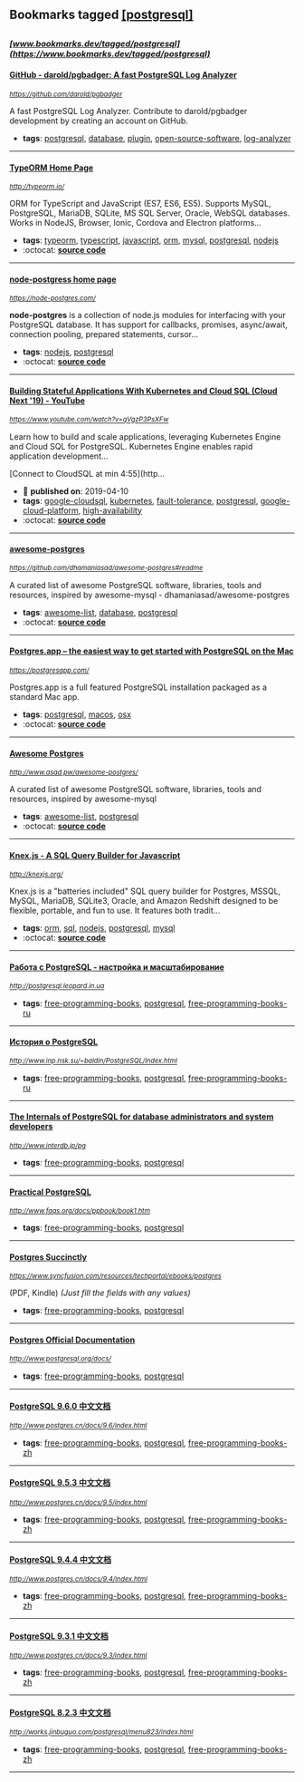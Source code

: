 ## Bookmarks tagged [[postgresql]](https://www.bookmarks.dev/search?q=[postgresql])

_<sup><sup>[www.bookmarks.dev/tagged/postgresql](https://www.bookmarks.dev/tagged/postgresql)</sup></sup>_
---
#### [GitHub - darold/pgbadger: A fast PostgreSQL Log Analyzer](https://github.com/darold/pgbadger)
_<sup>https://github.com/darold/pgbadger</sup>_

A fast PostgreSQL Log Analyzer. Contribute to darold/pgbadger development by creating an account on GitHub.
* **tags**: [postgresql](../tagged/postgresql.md), [database](../tagged/database.md), [plugin](../tagged/plugin.md), [open-source-software](../tagged/open-source-software.md), [log-analyzer](../tagged/log-analyzer.md)
---
#### [TypeORM Home Page](http://typeorm.io/)
_<sup>http://typeorm.io/</sup>_

ORM for TypeScript and JavaScript (ES7, ES6, ES5). Supports MySQL, PostgreSQL, MariaDB, SQLite, MS SQL Server, Oracle, WebSQL databases. Works in NodeJS, Browser, Ionic, Cordova and Electron platforms...
* **tags**: [typeorm](../tagged/typeorm.md), [typescript](../tagged/typescript.md), [javascript](../tagged/javascript.md), [orm](../tagged/orm.md), [mysql](../tagged/mysql.md), [postgresql](../tagged/postgresql.md), [nodejs](../tagged/nodejs.md)
* :octocat: **[source code](https://github.com/typeorm/typeorm)**
---
#### [node-postgress home page](https://node-postgres.com/)
_<sup>https://node-postgres.com/</sup>_

**node-postgres** is a collection of node.js modules for interfacing with your PostgreSQL database. It has support for callbacks, promises, async/await, connection pooling, prepared statements, cursor...
* **tags**: [nodejs](../tagged/nodejs.md), [postgresql](../tagged/postgresql.md)
* :octocat: **[source code](https://github.com/brianc/node-postgres)**
---
#### [Building Stateful Applications With Kubernetes and Cloud SQL (Cloud Next '19) - YouTube](https://www.youtube.com/watch?v=qVgzP3PsXFw)
_<sup>https://www.youtube.com/watch?v=qVgzP3PsXFw</sup>_

Learn how to build and scale applications, leveraging Kubernetes Engine and Cloud SQL for PostgreSQL. Kubernetes Engine enables rapid application development...

[Connect to CloudSQL at min 4:55](http...
* :calendar: **published on**: 2019-04-10
* **tags**: [google-cloudsql](../tagged/google-cloudsql.md), [kubernetes](../tagged/kubernetes.md), [fault-tolerance](../tagged/fault-tolerance.md), [postgresql](../tagged/postgresql.md), [google-cloud-platform](../tagged/google-cloud-platform.md), [high-availability](../tagged/high-availability.md)
* :octocat: **[source code](https://github.com/GoogleCloudPlatform/gmemegen)**
---
#### [awesome-postgres](https://github.com/dhamaniasad/awesome-postgres#readme)
_<sup>https://github.com/dhamaniasad/awesome-postgres#readme</sup>_

A curated list of awesome PostgreSQL software, libraries, tools and resources, inspired by awesome-mysql - dhamaniasad/awesome-postgres
* **tags**: [awesome-list](../tagged/awesome-list.md), [database](../tagged/database.md), [postgresql](../tagged/postgresql.md)
* :octocat: **[source code](https://github.com/dhamaniasad/awesome-postgres#readme)**
---
#### [Postgres.app – the easiest way to get started with PostgreSQL on the Mac](https://postgresapp.com/)
_<sup>https://postgresapp.com/</sup>_

Postgres.app is a full featured PostgreSQL installation packaged as a standard Mac app.
* **tags**: [postgresql](../tagged/postgresql.md), [macos](../tagged/macos.md), [osx](../tagged/osx.md)
* :octocat: **[source code](https://github.com/PostgresApp/PostgresApp)**
---
#### [Awesome Postgres](http://www.asad.pw/awesome-postgres/)
_<sup>http://www.asad.pw/awesome-postgres/</sup>_

A curated list of awesome PostgreSQL software, libraries, tools and resources, inspired by awesome-mysql
* **tags**: [awesome-list](../tagged/awesome-list.md), [postgresql](../tagged/postgresql.md)
* :octocat: **[source code](https://github.com/dhamaniasad/awesome-postgres)**
---
#### [Knex.js - A SQL Query Builder for Javascript](http://knexjs.org/)
_<sup>http://knexjs.org/</sup>_

Knex.js is a "batteries included" SQL query builder for Postgres, MSSQL, MySQL, MariaDB, SQLite3, Oracle, and Amazon Redshift designed to be flexible, portable, and fun to use. It features both tradit...
* **tags**: [orm](../tagged/orm.md), [sql](../tagged/sql.md), [nodejs](../tagged/nodejs.md), [postgresql](../tagged/postgresql.md), [mysql](../tagged/mysql.md)
* :octocat: **[source code](https://github.com/tgriesser/knex)**
---
#### [Работа с PostgreSQL - настройка и масштабирование](http://postgresql.leopard.in.ua)
_<sup>http://postgresql.leopard.in.ua</sup>_

* **tags**: [free-programming-books](../tagged/free-programming-books.md), [postgresql](../tagged/postgresql.md), [free-programming-books-ru](../tagged/free-programming-books-ru.md)
---
#### [История о PostgreSQL](http://www.inp.nsk.su/~baldin/PostgreSQL/index.html)
_<sup>http://www.inp.nsk.su/~baldin/PostgreSQL/index.html</sup>_

* **tags**: [free-programming-books](../tagged/free-programming-books.md), [postgresql](../tagged/postgresql.md), [free-programming-books-ru](../tagged/free-programming-books-ru.md)
---
#### [The Internals of PostgreSQL for database administrators and system developers](http://www.interdb.jp/pg)
_<sup>http://www.interdb.jp/pg</sup>_

* **tags**: [free-programming-books](../tagged/free-programming-books.md), [postgresql](../tagged/postgresql.md)
---
#### [Practical PostgreSQL](http://www.faqs.org/docs/ppbook/book1.htm)
_<sup>http://www.faqs.org/docs/ppbook/book1.htm</sup>_

* **tags**: [free-programming-books](../tagged/free-programming-books.md), [postgresql](../tagged/postgresql.md)
---
#### [Postgres Succinctly](https://www.syncfusion.com/resources/techportal/ebooks/postgres)
_<sup>https://www.syncfusion.com/resources/techportal/ebooks/postgres</sup>_

(PDF, Kindle) *(Just fill the fields with any values)*
* **tags**: [free-programming-books](../tagged/free-programming-books.md), [postgresql](../tagged/postgresql.md)
---
#### [Postgres Official Documentation](http://www.postgresql.org/docs/)
_<sup>http://www.postgresql.org/docs/</sup>_

* **tags**: [free-programming-books](../tagged/free-programming-books.md), [postgresql](../tagged/postgresql.md)
---
#### [PostgreSQL 9.6.0 中文文档](http://www.postgres.cn/docs/9.6/index.html)
_<sup>http://www.postgres.cn/docs/9.6/index.html</sup>_

* **tags**: [free-programming-books](../tagged/free-programming-books.md), [postgresql](../tagged/postgresql.md), [free-programming-books-zh](../tagged/free-programming-books-zh.md)
---
#### [PostgreSQL 9.5.3 中文文档](http://www.postgres.cn/docs/9.5/index.html)
_<sup>http://www.postgres.cn/docs/9.5/index.html</sup>_

* **tags**: [free-programming-books](../tagged/free-programming-books.md), [postgresql](../tagged/postgresql.md), [free-programming-books-zh](../tagged/free-programming-books-zh.md)
---
#### [PostgreSQL 9.4.4 中文文档](http://www.postgres.cn/docs/9.4/index.html)
_<sup>http://www.postgres.cn/docs/9.4/index.html</sup>_

* **tags**: [free-programming-books](../tagged/free-programming-books.md), [postgresql](../tagged/postgresql.md), [free-programming-books-zh](../tagged/free-programming-books-zh.md)
---
#### [PostgreSQL 9.3.1 中文文档](http://www.postgres.cn/docs/9.3/index.html)
_<sup>http://www.postgres.cn/docs/9.3/index.html</sup>_

* **tags**: [free-programming-books](../tagged/free-programming-books.md), [postgresql](../tagged/postgresql.md), [free-programming-books-zh](../tagged/free-programming-books-zh.md)
---
#### [PostgreSQL 8.2.3 中文文档](http://works.jinbuguo.com/postgresql/menu823/index.html)
_<sup>http://works.jinbuguo.com/postgresql/menu823/index.html</sup>_

* **tags**: [free-programming-books](../tagged/free-programming-books.md), [postgresql](../tagged/postgresql.md), [free-programming-books-zh](../tagged/free-programming-books-zh.md)
---
